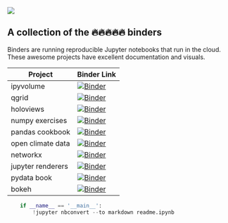 
![](https://user-images.githubusercontent.com/4236275/33974126-b8b16198-e054-11e7-86bd-b333f9cde3ba.png)

## A collection of the 🔥🔥🔥🔥🔥 binders

Binders are running reproducible Jupyter notebooks that run in the cloud.  These awesome projects have excellent documentation and visuals.

|Project|Binder Link|
|------|------|
|ipyvolume  | <a href="https://beta.mybinder.org/v2/gh/quantopian/qgrid-notebooks/master?filepath=index.ipynb" target="_blank"><img alt="Binder" src="http://mybinder.org/badge.svg"></a>|
|qgrid | <a href="https://beta.mybinder.org/v2/gh/maartenbreddels/ipyvolume/master?filepath=notebooks/simple.ipynb" target="_blank"><img alt="Binder" src="http://mybinder.org/badge.svg"></a>|
|holoviews | <a href="https://mybinder.org/v2/gh/ioam/holoviews-contrib/master" target="_blank"><img alt="Binder" src="http://mybinder.org/badge.svg"></a>|
|numpy exercises | <a href="http://mybinder.org/repo/rougier/numpy-100/notebooks/100%20Numpy%20exercises.ipynb" target="_blank"><img alt="Binder" src="http://mybinder.org/badge.svg"></a>|
|pandas cookbook | <a href="https://hub.mybinder.org/user/jvns-pandas-cookbook-phiwyykj/tree" target="_blank"><img alt="Binder" src="http://mybinder.org/badge.svg"></a>|
|open climate data | <a href="https://hub.mybinder.org/user/openclimatedata-notebooks-hdvlcnfn/tree" target="_blank"><img alt="Binder" src="http://mybinder.org/badge.svg"></a>|
|networkx | <a href="https://hub.mybinder.org/user/networkx-notebooks-i52glmx3/tree" target="_blank"><img alt="Binder" src="http://mybinder.org/badge.svg"></a>|
|jupyter renderers | <a href="https://hub.mybinder.org/user/jupyterlab-jupyter-renderers-ubadkbro/tree/notebooks" target="_blank"><img alt="Binder" src="http://mybinder.org/badge.svg"></a>|
|pydata book| <a href="https://hub.mybinder.org/user/wesm-pydata-book-0c8x45oo/tree" target="_blank"><img alt="Binder" src="http://mybinder.org/badge.svg"></a>|
|bokeh| <a href="https://hub.mybinder.org/user/bokeh-bokeh-notebooks-9s02nyqi/notebooks/tutorial/00%20-%20Introduction%20and%20Setup.ipynb " target="_blank"><img alt="Binder" src="http://mybinder.org/badge.svg"></a>|


```python
    if __name__ == '__main__':
        !jupyter nbconvert --to markdown readme.ipynb
```
